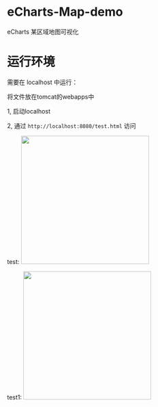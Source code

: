 # eCharts-Map-demo
eCharts 某区域地图可视化

# 运行环境

需要在 localhost 中运行：

  将文件放在tomcat的webapps中
  
  1, 启动localhost 
  
  2, 通过 ```http://localhost:8080/test.html``` 访问


test:
<img src="https://github.com/kathy775/eCharts-Map-demo/blob/master/others/map1GIF.gif" width="300px" slt="test" />

test1:
<img src="https://github.com/kathy775/eCharts-Map-demo/blob/master/others/map2GIF.gif" width="300px" slt="test" />

